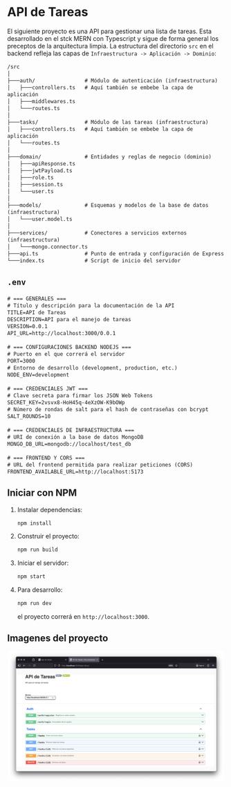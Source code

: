 # API de Tareas

El siguiente proyecto es una API para gestionar una lista de tareas. Esta desarrollado en el stck MERN con Typescript y sigue de forma general los preceptos de la arquitectura limpia. La estructura del directorio `src` en el backend refleja las capas de `Infraestructura -> Aplicación -> Dominio`:

```
/src
│
├───auth/                # Módulo de autenticación (infraestructura)
│   ├───controllers.ts   # Aquí también se embebe la capa de aplicación
│   ├───middlewares.ts
│   └───routes.ts
│
├───tasks/               # Módulo de las tareas (infraestructura)
│   ├───controllers.ts   # Aquí también se embebe la capa de aplicación
│   └───routes.ts
│
├───domain/              # Entidades y reglas de negocio (dominio)
│   ├───apiResponse.ts
│   ├───jwtPayload.ts
│   ├───role.ts
│   ├───session.ts
│   └───user.ts
│
├───models/              # Esquemas y modelos de la base de datos (infraestructura)
│   └───user.model.ts
│
├───services/            # Conectores a servicios externos (infraestructura)
│   └───mongo.connector.ts
├───api.ts               # Punto de entrada y configuración de Express
└───index.ts             # Script de inicio del servidor
```

## ```.env```

```
# === GENERALES ===
# Título y descripción para la documentación de la API
TITLE=API de Tareas
DESCRIPTION=API para el manejo de tareas
VERSION=0.0.1
API_URL=http://localhost:3000/0.0.1

# === CONFIGURACIONES BACKEND NODEJS ===
# Puerto en el que correrá el servidor
PORT=3000
# Entorno de desarrollo (development, production, etc.)
NODE_ENV=development

# === CREDENCIALES JWT ===
# Clave secreta para firmar los JSON Web Tokens
SECRET_KEY=2vsvx8-HoH45q-4eXzOW-K9bOWp
# Número de rondas de salt para el hash de contraseñas con bcrypt
SALT_ROUNDS=10

# === CREDENCIALES DE INFRAESTRUCTURA ===
# URI de conexión a la base de datos MongoDB
MONGO_DB_URL=mongodb://localhost/test_db

# === FRONTEND Y CORS ===
# URL del frontend permitida para realizar peticiones (CORS)
FRONTEND_AVAILABLE_URL=http://localhost:5173
```

## Iniciar con NPM

1.  Instalar dependencias:
    ```bash
    npm install
    ```
2.  Construir el proyecto:
    ```bash
    npm run build
    ```
3.  Iniciar el servidor:
    ```bash
    npm start
    ```
4.  Para desarrollo:
    ```bash
    npm run dev
    ```
    el proyecto correrá en `http://localhost:3000`.

## Imagenes del proyecto

<p align="center">
  <img src="https://github.com/PonchoCeniceros/api_de_tareas/blob/main/.imgs/01.png" width="500">
</p>
